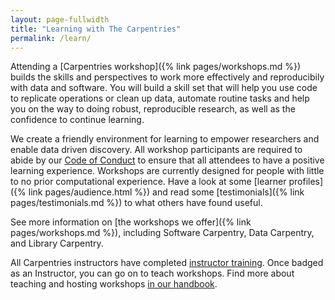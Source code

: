 ```yaml
---
layout: page-fullwidth
title: "Learning with The Carpentries"
permalink: /learn/
---
```


Attending a [Carpentries workshop]({% link pages/workshops.md %}) builds the skills and perspectives
to work more effectively and reproducibily with data and software. You will build a skill set
that will help you 
use code to replicate operations or clean up data, automate routine tasks and help you on the way to doing robust, reproducible research, as well as the confidence to continue learning.

We create a friendly environment for learning to empower researchers and enable data driven discovery. All workshop participants are required to abide by our [Code of Conduct](https://docs.carpentries.org/topic_folders/policies/code-of-conduct.html) to ensure that all attendees to have a positive learning experience. Workshops are currently designed for people with little to no prior computational experience. Have a look at some [learner profiles]({% link pages/audience.html %}) and read some [testimonials]({% link pages/testimonials.md %}) to what others have found useful.

See more information on [the workshops we offer]({% link pages/workshops.md %}), including Software Carpentry, Data Carpentry, and Library Carpentry.

All Carpentries instructors have completed [instructor training](https://docs.carpentries.org/topic_folders/instructor_training/index.html). Once badged as an Instructor, you can go on to teach workshops. Find more about teaching and hosting workshops [in our handbook](https://docs.carpentries.org/topic_folders/hosts_instructors/index.html).








